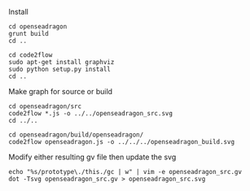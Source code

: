 Install

```
cd openseadragon
grunt build
cd ..
```

```
cd code2flow
sudo apt-get install graphviz
sudo python setup.py install
cd ..
```

Make graph for source or build

```
cd openseadragon/src
code2flow *.js -o ../../openseadragon_src.svg
cd ../..

cd openseadragon/build/openseadragon/
code2flow openseadragon.js -o ../../../openseadragon_build.svg
```

Modify either resulting gv file then update the svg

```
echo "%s/prototype\./this./gc | w" | vim -e openseadragon_src.gv
dot -Tsvg openseadragon_src.gv > openseadragon_src.svg
```
